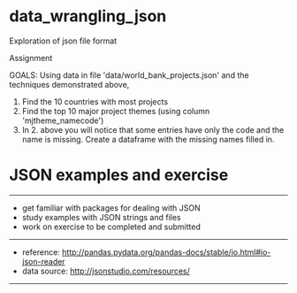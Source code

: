 # data_wrangling_json
Exploration of json file format



Assignment

GOALS:
Using data in file 'data/world_bank_projects.json' and the techniques demonstrated above,
1. Find the 10 countries with most projects
2. Find the top 10 major project themes (using column 'mjtheme_namecode')
3. In 2. above you will notice that some entries have only the code and the name is missing. Create a dataframe with the missing names filled in.



# JSON examples and exercise
****
+ get familiar with packages for dealing with JSON
+ study examples with JSON strings and files 
+ work on exercise to be completed and submitted 
****
+ reference: http://pandas.pydata.org/pandas-docs/stable/io.html#io-json-reader
+ data source: http://jsonstudio.com/resources/
****
